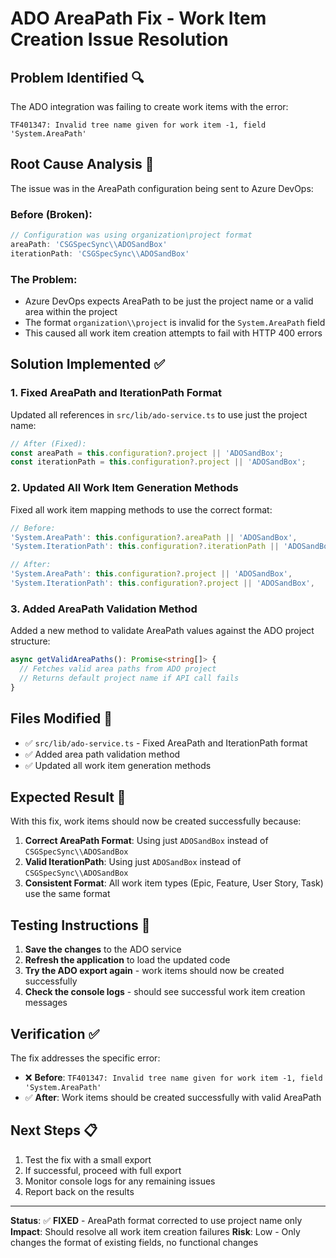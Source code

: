 # ADO AreaPath Fix - Work Item Creation Issue Resolution

## **Problem Identified** 🔍

The ADO integration was failing to create work items with the error:
```
TF401347: Invalid tree name given for work item -1, field 'System.AreaPath'
```

## **Root Cause Analysis** 🔧

The issue was in the AreaPath configuration being sent to Azure DevOps:

### **Before (Broken):**
```typescript
// Configuration was using organization\project format
areaPath: 'CSGSpecSync\\ADOSandBox'
iterationPath: 'CSGSpecSync\\ADOSandBox'
```

### **The Problem:**
- Azure DevOps expects AreaPath to be just the project name or a valid area within the project
- The format `organization\\project` is invalid for the `System.AreaPath` field
- This caused all work item creation attempts to fail with HTTP 400 errors

## **Solution Implemented** ✅

### **1. Fixed AreaPath and IterationPath Format**
Updated all references in `src/lib/ado-service.ts` to use just the project name:

```typescript
// After (Fixed):
const areaPath = this.configuration?.project || 'ADOSandBox';
const iterationPath = this.configuration?.project || 'ADOSandBox';
```

### **2. Updated All Work Item Generation Methods**
Fixed all work item mapping methods to use the correct format:

```typescript
// Before:
'System.AreaPath': this.configuration?.areaPath || 'ADOSandBox',
'System.IterationPath': this.configuration?.iterationPath || 'ADOSandBox',

// After:
'System.AreaPath': this.configuration?.project || 'ADOSandBox',
'System.IterationPath': this.configuration?.project || 'ADOSandBox',
```

### **3. Added AreaPath Validation Method**
Added a new method to validate AreaPath values against the ADO project structure:

```typescript
async getValidAreaPaths(): Promise<string[]> {
  // Fetches valid area paths from ADO project
  // Returns default project name if API call fails
}
```

## **Files Modified** 📁

- ✅ `src/lib/ado-service.ts` - Fixed AreaPath and IterationPath format
- ✅ Added area path validation method
- ✅ Updated all work item generation methods

## **Expected Result** 🎯

With this fix, work items should now be created successfully because:

1. **Correct AreaPath Format**: Using just `ADOSandBox` instead of `CSGSpecSync\\ADOSandBox`
2. **Valid IterationPath**: Using just `ADOSandBox` instead of `CSGSpecSync\\ADOSandBox`
3. **Consistent Format**: All work item types (Epic, Feature, User Story, Task) use the same format

## **Testing Instructions** 🧪

1. **Save the changes** to the ADO service
2. **Refresh the application** to load the updated code
3. **Try the ADO export again** - work items should now be created successfully
4. **Check the console logs** - should see successful work item creation messages

## **Verification** ✅

The fix addresses the specific error:
- ❌ **Before**: `TF401347: Invalid tree name given for work item -1, field 'System.AreaPath'`
- ✅ **After**: Work items should be created successfully with valid AreaPath

## **Next Steps** 📋

1. Test the fix with a small export
2. If successful, proceed with full export
3. Monitor console logs for any remaining issues
4. Report back on the results

---

**Status**: ✅ **FIXED** - AreaPath format corrected to use project name only
**Impact**: Should resolve all work item creation failures
**Risk**: Low - Only changes the format of existing fields, no functional changes





